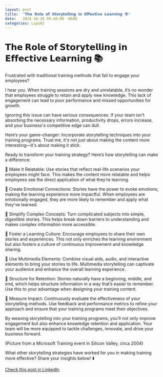 ```yaml
---
layout: post
title:  "𝗧𝗵𝗲 𝗥𝗼𝗹𝗲 𝗼𝗳 𝗦𝘁𝗼𝗿𝘆𝘁𝗲𝗹𝗹𝗶𝗻𝗴 𝗶𝗻 𝗘𝗳𝗳𝗲𝗰𝘁𝗶𝘃𝗲 𝗟𝗲𝗮𝗿𝗻𝗶𝗻𝗴 📚"
date:   2024-10-28 09:40:00 -0600
categories: LupoAI
---
```


# 𝗧𝗵𝗲 𝗥𝗼𝗹𝗲 𝗼𝗳 𝗦𝘁𝗼𝗿𝘆𝘁𝗲𝗹𝗹𝗶𝗻𝗴 𝗶𝗻 𝗘𝗳𝗳𝗲𝗰𝘁𝗶𝘃𝗲 𝗟𝗲𝗮𝗿𝗻𝗶𝗻𝗴 📚

Frustrated with traditional training methods that fail to engage your employees?

I hear you. When training sessions are dry and unrelatable, it’s no wonder that employees struggle to retain and apply new knowledge. This lack of engagement can lead to poor performance and missed opportunities for growth.

Ignoring this issue can have serious consequences. If your team isn't absorbing the necessary information, productivity drops, errors increase, and your business's competitive edge can dull.

Here’s your game-changer: Incorporate storytelling techniques into your training programs. Trust me, it's not just about making the content more interesting—it's about making it stick.

Ready to transform your training strategy? Here’s how storytelling can make a difference:

📌 Make It Relatable: Use stories that reflect real-life scenarios your employees might face. This makes the content more relatable and helps employees see the direct application of what they’re learning.

📌 Create Emotional Connections: Stories have the power to evoke emotions, making the learning experience more impactful. When employees are emotionally engaged, they are more likely to remember and apply what they've learned.

📌 Simplify Complex Concepts: Turn complicated subjects into simple, digestible stories. This helps break down barriers to understanding and makes complex information more accessible.

📌 Foster a Learning Culture: Encourage employees to share their own stories and experiences. This not only enriches the learning environment but also fosters a culture of continuous improvement and knowledge sharing.

📌 Use Multimedia Elements: Combine visual aids, audio, and interactive elements to bring your stories to life. Multimedia storytelling can captivate your audience and enhance the overall learning experience.

📌 Structure for Retention: Stories naturally have a beginning, middle, and end, which helps structure information in a way that’s easier to remember. Use this to your advantage when designing your training content.

📌 Measure Impact: Continuously evaluate the effectiveness of your storytelling methods. Use feedback and performance metrics to refine your approach and ensure that your training programs meet their objectives.

By weaving storytelling into your training programs, you’ll not only improve engagement but also enhance knowledge retention and application. Your team will be more equipped to tackle challenges, innovate, and drive your business forward.

(Picture from a Microsoft Training event in Silicon Valley, circa 2004)

What other storytelling strategies have worked for you in making training more effective? Share your insights below! ⬇️

[Check this post in LinkedIn](https://www.linkedin.com/posts/xmorera_storytelling-effectivelearning-employeeengagement-activity-7256661007874289664-i4xB?utm_source=share&utm_medium=member_desktop)
